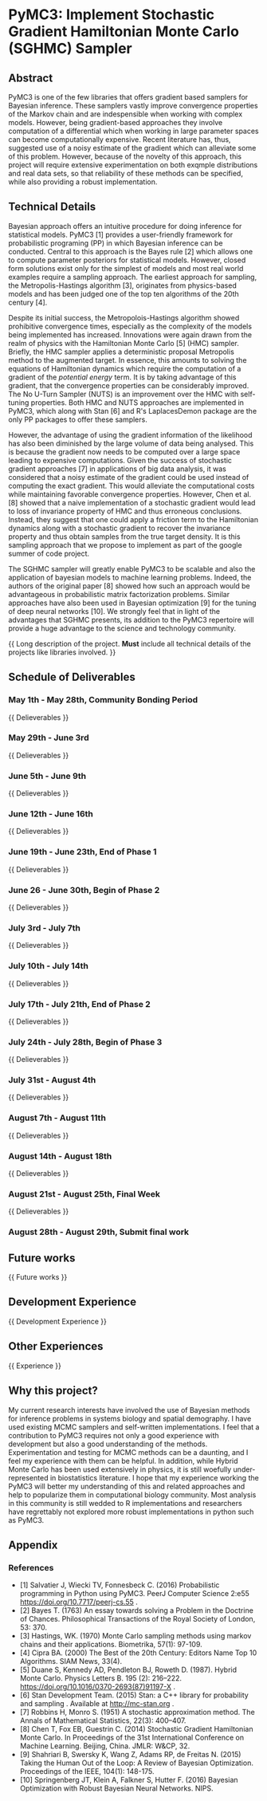 # PyMC3: Implement Stochastic Gradient Hamiltonian Monte Carlo (SGHMC) Sampler 

## Abstract
PyMC3 is one of the few libraries that offers gradient based samplers for Bayesian inference. These samplers vastly improve convergence properties of the Markov chain and are indespensible when working with complex models. However, being gradient-based approaches they involve computation of a differential which when working in large parameter spaces can become computationally expensive. Recent literature has, thus, suggested use of a noisy estimate of the gradient which can alleviate some of this problem. However, because of the novelty of this approach, this project will require extensive experimentation on both exqmple distributions and real data sets, so that reliability of these methods can be specified, while also providing a robust implementation. 

## Technical Details

Bayesian approach offers an intuitive procedure for doing inference for statistical models. PyMC3 [1] provides a user-friendly framework for probabilistic programing (PP) in which Bayesian inference can be conducted. Central to this approach is the Bayes rule [2] which allows one to compute parameter posteriors for statistical models. However, closed form solutions exist only for the simplest of models and most real world examples require a sampling approach. The earliest approach for sampling, the Metropolis-Hastings algorithm [3], originates from physics-based models and has been judged one of the top ten algorithms of the 20th century [4]. 

Despite its initial success, the Metropolois-Hastings algorithm showed prohibitive convergence times, especially as the complexity of the models being implemented has increased. Innovations were again drawn from the realm of physics with the Hamiltonian Monte Carlo [5] (HMC) sampler. Briefly, the HMC sampler applies a deterministic proposal Metropolis method to the augmented target. In essence, this amounts to solving the equations of Hamiltonian dynamics which require the computation of a gradient of the _potential energy_ term. It is by taking advantage of this gradient, that the convergence properties can be considerably improved. The No U-Turn Sampler (NUTS) is an improvement over the HMC with self-tuning properties. Both HMC and NUTS approaches are implemented in PyMC3, which along with Stan [6] and R's LaplacesDemon package are the only PP packages to offer these samplers. 

However, the advantage of using the gradient information of the likelihood has also been diminished by the large volume of data being analysed. This is because the gradient now needs to be computed over a large space leading to expensive computations. Given the success of stochastic gradient approaches [7] in applications of big data analysis, it was considered that a noisy estimate of the gradient could be used instead of computing the exact gradient. This would alleviate the computational costs while maintaining favorable convergence properties. However, Chen et al. [8] showed that a naive implementation of a stochastic gradient would lead to loss of invariance property of HMC and thus erroneous conclusions. Instead, they suggest that one could apply a friction term to the Hamiltonian dynamics along with a stochastic gradient to recover the invariance property and thus obtain samples from the true target density. It is this sampling approach that we propose to implement as part of the google summer of code project. 

The SGHMC sampler will greatly enable PyMC3 to be scalable and also the application of bayesian models to machine learning problems. Indeed, the authors of the original paper [8] showed how such an approach would be advantageous in probabilistic matrix factorization problems. Similar approaches have also been used in Bayesian optimization [9] for the tuning of deep neural networks [10]. We strongly feel that in light of the advantages that SGHMC presents, its addition to the PyMC3 repertoire will provide a huge advantage to the science and technology community. 

{{
Long description of the project.
**Must** include all technical details of the projects like libraries involved.
}}

## Schedule of Deliverables

### May 1th - May 28th, **Community Bonding Period**

{{ Delieverables }}

### May 29th - June 3rd

{{ Delieverables }}

### June 5th - June 9th

{{ Delieverables }}

### June 12th - June 16th

{{ Delieverables }}

### June 19th - June 23th, **End of Phase 1**

{{ Delieverables }}

### June 26 - June 30th, **Begin of Phase 2**

{{ Delieverables }}

### July 3rd - July 7th

{{ Delieverables }}

### July 10th - July 14th

{{ Delieverables }}

### July 17th - July 21th, **End of Phase 2**

{{ Delieverables }}

### July 24th - July 28th, **Begin of Phase 3**

{{ Delieverables }}

### July 31st - August 4th

{{ Delieverables }}

### August 7th - August 11th

{{ Delieverables }}

### August 14th - August 18th

{{ Delieverables }}

### August 21st - August 25th, **Final Week**

{{ Delieverables }}

### August 28th - August 29th, **Submit final work**

## Future works

{{ Future works }}

## Development Experience

{{ Development Experience }}

## Other Experiences

{{ Experience }}

## Why this project?

My current research interests have involved the use of Bayesian methods for inference problems in systems biology and spatial demography. I have used existing MCMC samplers and self-written implementations. I feel that a contribution to PyMC3 requires not only a good experience with development but also a good understanding of the methods. Experimentation and testing for MCMC methods can be a daunting, and I feel my experience with them can be helpful. In addition, while Hybrid Monte Carlo has been used extensively in physics, it is still woefully under-represented in biostatistics literature. I hope that my experience working the PyMC3 will better my understanding of this and related approaches and help to popularize them in computational biology community. Most analysis in this community is still wedded to R implementations and researchers have regrettably not explored more robust implementations in python such as PyMC3. 

## Appendix

### References

- [1] Salvatier J, Wiecki TV, Fonnesbeck C. (2016) Probabilistic programming in Python using PyMC3. PeerJ Computer Science 2:e55 https://doi.org/10.7717/peerj-cs.55 .
- [2] Bayes T. (1763) An essay towards solving a Problem in the Doctrine of Chances. Philosophical Transactions of the Royal Society of London, 53: 370.
- [3] Hastings, WK. (1970) Monte Carlo sampling methods using markov chains and their applications. Biometrika, 57(1): 97-109.
- [4] Cipra BA. (2000) The Best of the 20th Century: Editors Name Top 10 Algorithms. SIAM News, 33(4).
- [5] Duane S, Kennedy AD, Pendleton BJ, Roweth D. (1987). Hybrid Monte Carlo. Physics Letters B. 195 (2): 216–222. https://doi.org/10.1016/0370-2693(87)91197-X .
- [6] Stan Development Team. (2015) Stan: a C++ library for probability and sampling . Available at http://mc-stan.org .
- [7] Robbins H, Monro S. (1951) A stochastic approximation method. The Annals of Mathematical Statistics, 22(3): 400–407.
- [8] Chen T, Fox EB, Guestrin C. (2014) Stochastic Gradient Hamiltonian Monte Carlo. In Proceedings of the 31st International Conference on Machine Learning. Beijing, China. JMLR: W&CP, 32.
- [9] Shahriari B, Swersky K, Wang Z, Adams RP, de Freitas N. (2015) Taking the Human Out of the Loop: A Review of Bayesian Optimization. Proceedings of the IEEE, 104(1): 148-175.
- [10] Springenberg JT, Klein A, Falkner S, Hutter F. (2016) Bayesian Optimization with Robust Bayesian Neural Networks. NIPS.
